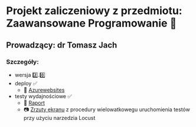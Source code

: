 # Projekt zaliczeniowy z przedmiotu: Zaawansowane Programowanie :snake:
## Prowadzący: dr Tomasz Jach
### Szczegóły:
- wersja :two:.:zero:
- deploy :white_check_mark:
  - :link: [Azurewebsites](https://mcsliwa.azurewebsites.net/docs)
- testy wydajnościowe :white_check_mark:
  - :link: [Raport](/locustTestResults/report_1670623723.4569175.html)
  - :camera: [Zrzuty ekranu](/locustTestResults) z procedury wielowatkowegu uruchomienia testów przy użyciu narzedzia Locust
